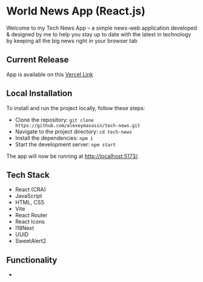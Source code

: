 <h1> World News App (React.js) </h1>

<p>
Welcome to my Tech News App – a simple news-web application developed & designed by me to help you 
stay up to date with the latest in technology by keeping all the big news right in your browser tab
</p>

## Current Release

App is available on this [Vercel Link](https://am-tech-news.vercel.app/)

## Local Installation

To install and run the project locally, follow these steps:

- Clone the repository: `git clone https://github.com/alexeymasasin/tech-news.git`
- Navigate to the project directory: `cd tech-news`
- Install the dependencies: `npm i`
- Start the development server: `npm start`

The app will now be running at [http://localhost:5173/](http://localhost:5173/).

## Tech Stack

- React (CRA)
- JavaScript
- HTML, CSS
- Vite
- React Router
- React Icons
- I18Next
- UUID
- SweetAlert2

## Functionality

-
